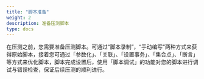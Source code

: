 ```yaml
---
title: "脚本准备"
weight: 2
description: 准备压测脚本
type: docs
---
```


在压测之前，您需要准备压测脚本。可通过“脚本录制”，“手动编写”两种方式来获得原始脚本，接着您可通过「参数化」、「关联」、「设置事务」、「集合点」、「断言」等方式来优化脚本，脚本完成设置后，使用「脚本调试」的功能对您的脚本进行调试与错误检查，保证后续压测的顺利进行。